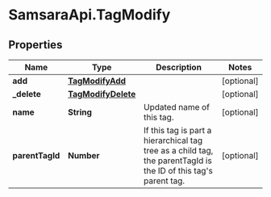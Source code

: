 # SamsaraApi.TagModify

## Properties
Name | Type | Description | Notes
------------ | ------------- | ------------- | -------------
**add** | [**TagModifyAdd**](TagModifyAdd.md) |  | [optional] 
**_delete** | [**TagModifyDelete**](TagModifyDelete.md) |  | [optional] 
**name** | **String** | Updated name of this tag. | [optional] 
**parentTagId** | **Number** | If this tag is part a hierarchical tag tree as a child tag, the parentTagId is the ID of this tag&#39;s parent tag. | [optional] 


